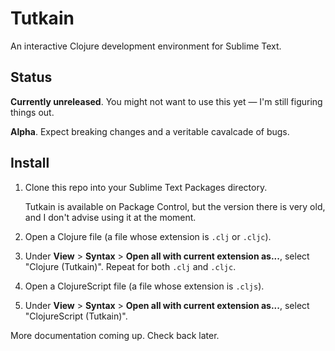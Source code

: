 # Tutkain

An interactive Clojure development environment for Sublime Text.

## Status

**Currently unreleased**. You might not want to use this yet — I'm still
figuring things out.

**Alpha**. Expect breaking changes and a veritable cavalcade of bugs.

## Install

1. Clone this repo into your Sublime Text Packages directory.

   Tutkain is available on Package Control, but the version there is very old, and I don't advise using it at the moment.

1. Open a Clojure file (a file whose extension is `.clj` or `.cljc`).

1. Under **View** > **Syntax** > **Open all with current extension as...**, select "Clojure (Tutkain)". Repeat for both `.clj` and `.cljc`.

1. Open a ClojureScript file (a file whose extension is `.cljs`).

1. Under **View** > **Syntax** > **Open all with current extension as...**, select "ClojureScript (Tutkain)".

More documentation coming up. Check back later.
